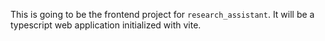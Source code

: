 This is going to be the frontend project for `research_assistant`. It will be a typescript web application initialized with vite.